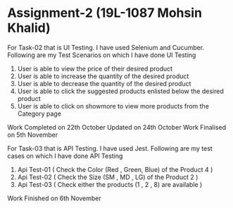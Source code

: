 # Assignment-2 (19L-1087 Mohsin Khalid)

For Task-02 that is UI Testing. I have used Selenium and Cucumber. 
Following are my Test Scenarios on which I have done UI Testing
1)  User is able to view the price of their desired product
2)  User is able to increase the quantity of the desired product
3)  User is able to decrease the quantity of the desired product
4)  User is able to click the suggested products enlisted below the desired product
5)  User is able to click on showmore to view more products from the Category page

Work Completed on 22th October
Updated on 24th October
Work Finalised on 5th November

For Task-03 that is API Testing. I have used Jest.
Following are my test cases on which I have done API Testing
1)  Api Test-01 ( Check the Color (Red , Green, Blue) of the Product 4 )
2)  Api Test-02 ( Check the Size (SM , MD , LG) of the Product 2 )
3)  Api Test-03 ( Check either the products (1 , 2 , 8)  are available )

Work Finished on 6th November 
